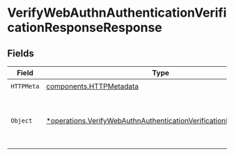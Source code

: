 # VerifyWebAuthnAuthenticationVerificationResponseResponse


## Fields

| Field                                                                                                                                               | Type                                                                                                                                                | Required                                                                                                                                            | Description                                                                                                                                         |
| --------------------------------------------------------------------------------------------------------------------------------------------------- | --------------------------------------------------------------------------------------------------------------------------------------------------- | --------------------------------------------------------------------------------------------------------------------------------------------------- | --------------------------------------------------------------------------------------------------------------------------------------------------- |
| `HTTPMeta`                                                                                                                                          | [components.HTTPMetadata](../../models/components/httpmetadata.md)                                                                                  | :heavy_check_mark:                                                                                                                                  | N/A                                                                                                                                                 |
| `Object`                                                                                                                                            | [*operations.VerifyWebAuthnAuthenticationVerificationResponseBody](../../models/operations/verifywebauthnauthenticationverificationresponsebody.md) | :heavy_minus_sign:                                                                                                                                  | The WebAuthn authentication has been successfully verified.                                                                                         |